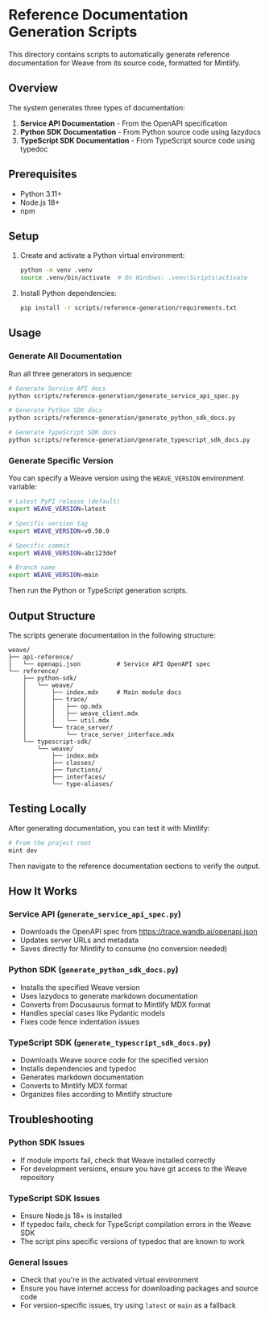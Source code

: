 # Reference Documentation Generation Scripts

This directory contains scripts to automatically generate reference documentation for Weave from its source code, formatted for Mintlify.

## Overview

The system generates three types of documentation:

1. **Service API Documentation** - From the OpenAPI specification
2. **Python SDK Documentation** - From Python source code using lazydocs
3. **TypeScript SDK Documentation** - From TypeScript source code using typedoc

## Prerequisites

- Python 3.11+
- Node.js 18+
- npm

## Setup

1. Create and activate a Python virtual environment:
   ```bash
   python -m venv .venv
   source .venv/bin/activate  # On Windows: .venv\Scripts\activate
   ```

2. Install Python dependencies:
   ```bash
   pip install -r scripts/reference-generation/requirements.txt
   ```

## Usage

### Generate All Documentation

Run all three generators in sequence:

```bash
# Generate Service API docs
python scripts/reference-generation/generate_service_api_spec.py

# Generate Python SDK docs
python scripts/reference-generation/generate_python_sdk_docs.py

# Generate TypeScript SDK docs
python scripts/reference-generation/generate_typescript_sdk_docs.py
```

### Generate Specific Version

You can specify a Weave version using the `WEAVE_VERSION` environment variable:

```bash
# Latest PyPI release (default)
export WEAVE_VERSION=latest

# Specific version tag
export WEAVE_VERSION=v0.50.0

# Specific commit
export WEAVE_VERSION=abc123def

# Branch name
export WEAVE_VERSION=main
```

Then run the Python or TypeScript generation scripts.

## Output Structure

The scripts generate documentation in the following structure:

```
weave/
├── api-reference/
│   └── openapi.json          # Service API OpenAPI spec
└── reference/
    ├── python-sdk/
    │   └── weave/
    │       ├── index.mdx     # Main module docs
    │       ├── trace/
    │       │   ├── op.mdx
    │       │   ├── weave_client.mdx
    │       │   └── util.mdx
    │       └── trace_server/
    │           └── trace_server_interface.mdx
    └── typescript-sdk/
        └── weave/
            ├── index.mdx
            ├── classes/
            ├── functions/
            ├── interfaces/
            └── type-aliases/
```

## Testing Locally

After generating documentation, you can test it with Mintlify:

```bash
# From the project root
mint dev
```

Then navigate to the reference documentation sections to verify the output.

## How It Works

### Service API (`generate_service_api_spec.py`)
- Downloads the OpenAPI spec from https://trace.wandb.ai/openapi.json
- Updates server URLs and metadata
- Saves directly for Mintlify to consume (no conversion needed)

### Python SDK (`generate_python_sdk_docs.py`)
- Installs the specified Weave version
- Uses lazydocs to generate markdown documentation
- Converts from Docusaurus format to Mintlify MDX format
- Handles special cases like Pydantic models
- Fixes code fence indentation issues

### TypeScript SDK (`generate_typescript_sdk_docs.py`)
- Downloads Weave source code for the specified version
- Installs dependencies and typedoc
- Generates markdown documentation
- Converts to Mintlify MDX format
- Organizes files according to Mintlify structure

## Troubleshooting

### Python SDK Issues
- If module imports fail, check that Weave installed correctly
- For development versions, ensure you have git access to the Weave repository

### TypeScript SDK Issues
- Ensure Node.js 18+ is installed
- If typedoc fails, check for TypeScript compilation errors in the Weave SDK
- The script pins specific versions of typedoc that are known to work

### General Issues
- Check that you're in the activated virtual environment
- Ensure you have internet access for downloading packages and source code
- For version-specific issues, try using `latest` or `main` as a fallback